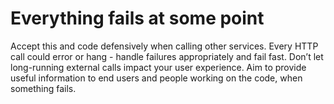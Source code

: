 # Everything fails at some point
Accept this and code defensively when calling other services.
Every HTTP call could error or hang - handle failures appropriately and fail fast. Don’t let long-running external calls impact your user experience.
Aim to provide useful information to end users and people working on the code, when something fails.
